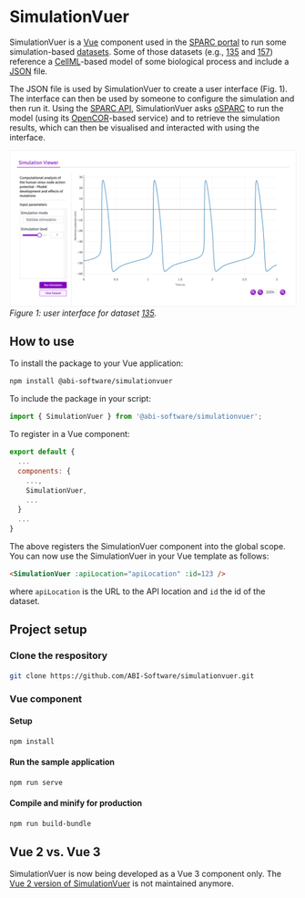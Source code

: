 # SimulationVuer

SimulationVuer is a [Vue](https://vuejs.org/) component used in the [SPARC portal](https://sparc.science/) to run some simulation-based [datasets](https://sparc.science/data?type=dataset).
Some of those datasets (e.g., [135](https://sparc.science/datasets/135?type=simulation) and [157](https://sparc.science/datasets/157?type=simulation)) reference a [CellML](https://cellml.org/)-based model of some biological process and include a [JSON](https://json.org/) file.

The JSON file is used by SimulationVuer to create a user interface (Fig. 1).
The interface can then be used by someone to configure the simulation and then run it.
Using the [SPARC API](https://github.com/nih-sparc/sparc-api), SimulationVuer asks [oSPARC](https://osparc.io/) to run the model (using its [OpenCOR](https://opencor.ws/)-based service) and to retrieve the simulation results, which can then be visualised and interacted with using the interface.

![SimulationVuer](res/135.png)
*Figure 1: user interface for dataset [135](https://sparc.science/datasets/simulationviewer?id=135).*

## How to use

To install the package to your Vue application:

```bash
npm install @abi-software/simulationvuer
```

To include the package in your script:

```javascript
import { SimulationVuer } from '@abi-software/simulationvuer';
```

To register in a Vue component:

```javascript
export default {
  ...
  components: {
    ...,
    SimulationVuer,
    ...
  }
  ...
}
```

The above registers the SimulationVuer component into the global scope.
You can now use the SimulationVuer in your Vue template as follows:

```html
<SimulationVuer :apiLocation="apiLocation" :id=123 />
```

where `apiLocation` is the URL to the API location and `id` the id of the dataset.

## Project setup

### Clone the respository

```bash
git clone https://github.com/ABI-Software/simulationvuer.git
```

### Vue component

#### Setup

```bash
npm install
```

#### Run the sample application

```bash
npm run serve
```

#### Compile and minify for production

```bash
npm run build-bundle
```

## Vue 2 vs. Vue 3

SimulationVuer is now being developed as a Vue 3 component only.
The [Vue 2 version of SimulationVuer](https://github.com/ABI-Software/simulationvuer/tree/vue2) is not maintained anymore.
